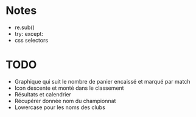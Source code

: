 # Notes
- re.sub()
- try: except:
- css selectors

# TODO
- Graphique qui suit le nombre de panier encaissé et marqué par match
- Icon descente et monté dans le classement
- Résultats et calendrier
- Récupérer donnée nom du championnat
- Lowercase pour les noms des clubs